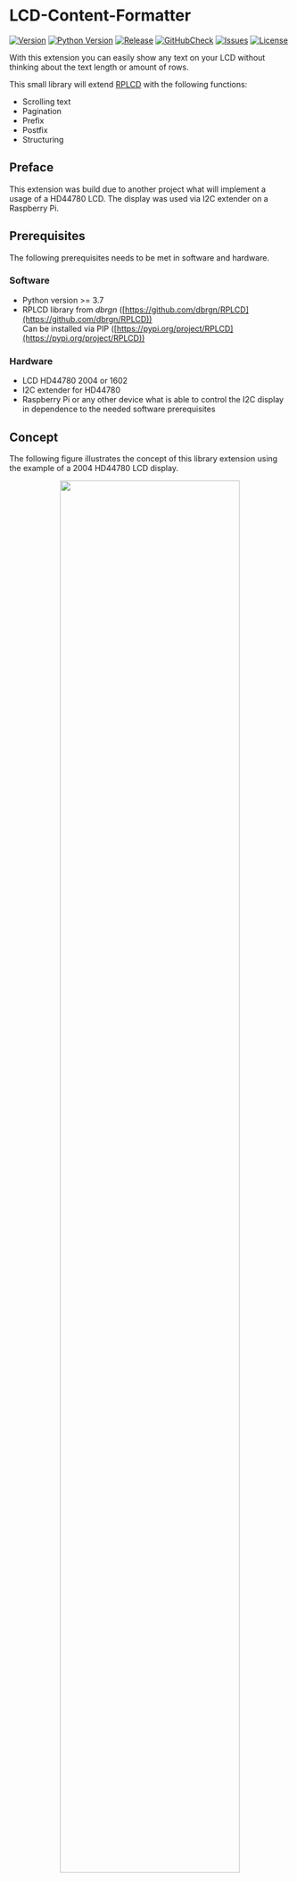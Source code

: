 # LCD-Content-Formatter

[![Version](https://img.shields.io/badge/version-1.0.2102.1401-brightgreen)](https://github.com/rednoid/LCD-Content-Formatter)
[![Python Version](https://img.shields.io/badge/python-%3Ev3.7-blue)](https://github.com/rednoid/LCD-Content-Formatter)
[![Release](https://img.shields.io/badge/release-stable-orange)](https://github.com/rednoid/LCD-Content-Formatter)
[![GitHubCheck](https://img.shields.io/github/checks-status/rednoid/LCD-Content-Formatter/main)](https://github.com/rednoid/LCD-Content-Formatter)
[![Issues](https://img.shields.io/github/issues/rednoid/LCD-Content-Formatter)](https://github.com/rednoid/LCD-Content-Formatter)
[![License](https://img.shields.io/pypi/l/RPLCD.svg)](https://github.com/rednoid/LCD-Content-Formatter)

With this extension you can easily show any text on your LCD without thinking about the text length or amount of rows.

This small library will extend [RPLCD](https://github.com/dbrgn/RPLCD) with the following functions:

- Scrolling text
- Pagination
- Prefix
- Postfix
- Structuring

## Preface

This extension was build due to another project what will implement a usage of a HD44780 LCD.
The display was used via I2C extender on a Raspberry Pi.

## Prerequisites

The following prerequisites needs to be met in software and hardware.

### Software

- Python version >= 3.7
- RPLCD library from *dbrgn* ([https://github.com/dbrgn/RPLCD](https://github.com/dbrgn/RPLCD))  
Can be installed via PIP ([https://pypi.org/project/RPLCD](https://pypi.org/project/RPLCD))

### Hardware

- LCD HD44780 2004 or 1602
- I2C extender for HD44780
- Raspberry Pi or any other device what is able to control the I2C display in dependence to the needed software prerequisites

## Concept

The following figure illustrates the concept of this library extension using the example of a 2004 HD44780 LCD display.

<p align="center">
	<img src="/../docu/images/HD44780_Concept.png?raw=true" width="80%"/>
</p>

### Frame
A frame will be used to hold the information to display.
The frame will consists of frame rows. The maximum number of frame rows a frame can show depends on the number the hardware HD44780 display can show. In this sample four.

### Page
If more rows then the frame can show exist, the library will manage this in automatically paginate the rows. In the above sample, eight frame rows exist so two pages exist.

### Frame row
A frame row will contain the actual information and text that is shown on the display. The frame row consists of four parts:

- **ID**  
Each frame row will get an own ID were you can simply address them and be able to change the values to your needs.
The ID can be configured optional. If an ID is not needed for the row, you must not specify one. In this case a random GUID will taken.

- **Prefix**  
Displays like above mentioned will usually used to show data like sensor values etc. The prefix allowes you keep a constant text like *"Temp."* - for Temperature - in front of your actual value. You then only need to change the temperature value and not the whole line.  
(This files is optional and must not be used if not needed)

- **Text**  
This is the actual value that you want to show on the display.

- **Postfix**  
The postfix allowes you keep a constant text like "*°C"* - for Temperature - right behind of your actual value. You then only need to change the temperature value and not the whole line.  
(This files is optional and must not be used if not needed)

## Usage
TODO

## Sample
TODO

## Changelog

**1.0.2102.1401**  
Initial release
